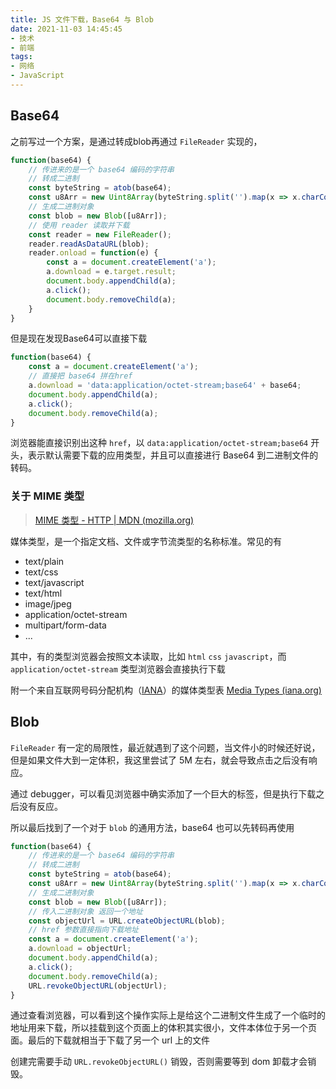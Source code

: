 ```yaml
---
title: JS 文件下载，Base64 与 Blob
date: 2021-11-03 14:45:45
- 技术
- 前端
tags:
- 网络
- JavaScript
---
```


## Base64

之前写过一个方案，是通过转成blob再通过 `FileReader` 实现的，

```javascript
function(base64) {
    // 传进来的是一个 base64 编码的字符串
    // 转成二进制
    const byteString = atob(base64);
    const u8Arr = new Uint8Array(byteString.split('').map(x => x.charCodeAt(0)));
    // 生成二进制对象
    const blob = new Blob([u8Arr]);
    // 使用 reader 读取并下载
    const reader = new FileReader();
    reader.readAsDataURL(blob);
    reader.onload = function(e) {
        const a = document.createElement('a');
        a.download = e.target.result;
        document.body.appendChild(a);
        a.click();
        document.body.removeChild(a);
    }
}
```

<!--more-->

但是现在发现Base64可以直接下载

``` javascript
function(base64) {
    const a = document.createElement('a');
    // 直接把 base64 拼在href
    a.download = 'data:application/octet-stream;base64' + base64;
    document.body.appendChild(a);
    a.click();
    document.body.removeChild(a);
}
```

浏览器能直接识别出这种 `href`，以 `data:application/octet-stream;base64` 开头，表示默认需要下载的应用类型，并且可以直接进行 Base64 到二进制文件的转码。



### 关于 MIME 类型

> [MIME 类型 - HTTP | MDN (mozilla.org)](https://developer.mozilla.org/zh-CN/docs/Web/HTTP/Basics_of_HTTP/MIME_types)

媒体类型，是一个指定文档、文件或字节流类型的名称标准。常见的有

- text/plain
- text/css
- text/javascript
- text/html
- image/jpeg
- application/octet-stream
- multipart/form-data
- ...

其中，有的类型浏览器会按照文本读取，比如 `html` `css` `javascript`，而 `application/octet-stream` 类型浏览器会直接执行下载

附一个来自互联网号码分配机构（[IANA](https://www.iana.org/)）的媒体类型表 [Media Types (iana.org)](https://www.iana.org/assignments/media-types/media-types.xhtml)



## Blob

`FileReader` 有一定的局限性，最近就遇到了这个问题，当文件小的时候还好说，但是如果文件大到一定体积，我这里尝试了 5M 左右，就会导致点击之后没有响应。

通过 debugger，可以看见浏览器中确实添加了一个巨大的标签，但是执行下载之后没有反应。

所以最后找到了一个对于 `blob` 的通用方法，base64 也可以先转码再使用

``` javascript
function(base64) {
    // 传进来的是一个 base64 编码的字符串
    // 转成二进制
    const byteString = atob(base64);
    const u8Arr = new Uint8Array(byteString.split('').map(x => x.charCodeAt(0)));
    // 生成二进制对象
    const blob = new Blob([u8Arr]);
    // 传入二进制对象 返回一个地址
    const objectUrl = URL.createObjectURL(blob);
    // href 参数直接指向下载地址
 	const a = document.createElement('a');
    a.download = objectUrl;
    document.body.appendChild(a);
    a.click();
    document.body.removeChild(a);
    URL.revokeObjectURL(objectUrl);
}
```



通过查看浏览器，可以看到这个操作实际上是给这个二进制文件生成了一个临时的地址用来下载，所以挂载到这个页面上的体积其实很小，文件本体位于另一个页面。最后的下载就相当于下载了另一个 url 上的文件

创建完需要手动 `URL.revokeObjectURL()` 销毁，否则需要等到 dom 卸载才会销毁。

